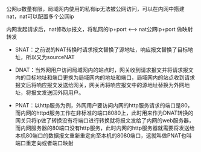 公网ip数量有限，局域网内使用的私有ip无法被公网访问，可以在内网中搭建nat，nat可以配置多个公网ip

内网发起请求后，nat修改ip报文，将私网的ip+port <--> nat公网ip+port 做映射转发

- SNAT：之前说的NAT转换时请求报文替换了源地址，响应报文替换了目标地址，所以又为sourceNAT

- DNAT：当外网用户访问局域网内的站点时，网关收到请求报文并将请求报文内的目标地址和端口更换为局域网内的地址和端口，局域网内的站点收到请求报文后将响应报文发送给网关，网关再将响应报文中的源地址替换为外网地址，将报文发送回外网用户。

- PNAT：以http服务为例，外网用户要访问内网的http服务请求的端口是80，而内网的httpd服务工作在非标准的端口8080上，此时用来作为DNAT转换的网关只将ip做了转换没有将端口进行转换就将报文发给了内网的web服务器，而内网服务器的80端口没有http服务，此时内网的http服务器就需要将发送给本机80端口的数据报文重新重定向至本机的8080端口，这就叫做PNAT也叫端口重定向或者端口映射
